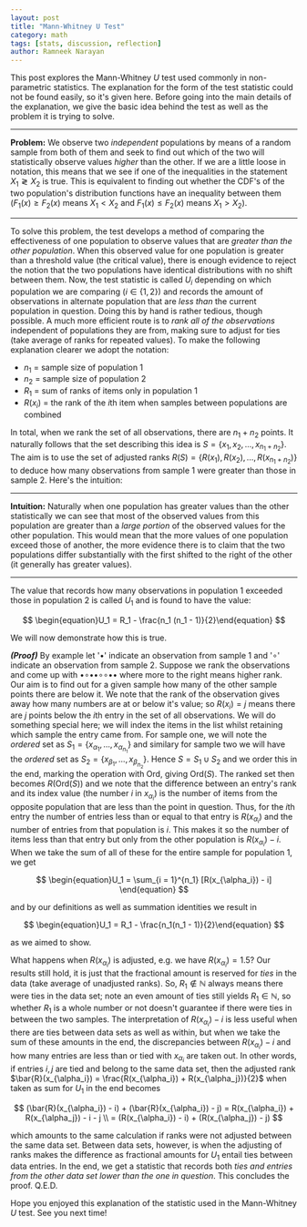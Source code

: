 ```yaml
---
layout: post
title: "Mann-Whitney U Test"
category: math
tags: [stats, discussion, reflection]
author: Ramneek Narayan
---
```


This post explores the Mann-Whitney *U* test used commonly in non-parametric statistics. The explanation for the form of the test statistic could not be found easily, so it's given here. Before going into the main details of the explanation, we give the basic idea behind the test as well as the problem it is trying to solve.

---
**Problem:** We observe two *independent* populations by means of a random sample from both of them and seek to find out which of the two will statistically observe values *higher* than the other. If we are a little loose in notation, this means that we see if one of the inequalities in the statement $X_1 \gtrless X_2$ is true. This is equivalent to finding out whether the CDF's of the two population's distribution functions have an inequality between them ($F_1(x) \geq F_2(x)$ means $X_1 < X_2$ and $F_1(x) \leq F_2(x)$ means $X_1 > X_2$).

---

To solve this problem, the test develops a method of comparing the effectiveness of one population to observe values that are *greater than the other population*. When this observed value for one population is greater than a threshold value (the critical value), there is enough evidence to reject the notion that the two populations have identical distributions with no shift between them. Now, the test statistic is called $U_i$ depending on which population we are comparing ($i \in \lbrace 1, 2 \rbrace$) and records the amount of observations in alternate population that are *less than* the current population in question. Doing this by hand is rather tedious, though possible. A much more efficient route is to *rank all of the observations* independent of populations they are from, making sure to adjust for ties (take average of ranks for repeated values). To make the following explanation clearer we adopt the notation:

* $n_1$ = sample size of population 1
* $n_2$ = sample size of population 2
* $R_1$ = sum of ranks of items only in population 1
* $R(x_i)$ = the rank of the $i$th item when samples between populations are combined

In total, when we rank the set of all observations, there are $n_1 + n_2$ points. It naturally follows that the set describing this idea is $S = \lbrace x_1, x_2, ..., x_{n_1 + n_2} \rbrace$. The aim is to use the set of adjusted ranks $R(S) = \lbrace R(x_1), R(x_2),...,R(x_{n_1 + n_2}) \rbrace$ to deduce how many observations from sample 1 were greater than those in sample 2. Here's the intuition:

---
**Intuition:** Naturally when one population has greater values than the other statistically we can see that most of the observed values from this population are greater than a *large portion* of the observed values for the other population. This would mean that the more values of one population exceed those of another, the more evidence there is to claim that the two populations differ substantially with the first shifted to the right of the other (it generally has greater values).

---

The value that records how many observations in population 1 exceeded those in population 2 is called $U_1$ and is found to have the value:

$$
\begin{equation}U_1 = R_1 - \frac{n_1 (n_1 - 1)}{2}\end{equation}
$$

We will now demonstrate how this is true.

***(Proof)*** By example let '$\bullet$' indicate an observation from sample 1 and '$\circ$' indicate an observation from sample 2. Suppose we rank the observations and come up with $\bullet{\circ{\bullet{\bullet {\circ{\circ{\bullet{\bullet}}}}}}}$ where more to the right means higher rank. Our aim is to find out for a given sample how many of the other sample points there are below it. We note that the rank of the observation gives away how many numbers are at or below it's value; so $R(x_i) = j$ means there are $j$ points below the $i$th entry in the set of all observations. We will do something special here; we will index the items in the list whilst retaining which sample the entry came from. For sample one, we will note the *ordered* set as $S_1 = \lbrace x_{\alpha_1},..., x_{\alpha_{n_1}} \rbrace$ and similary for sample two we will have the *ordered* set as $S_2 = \lbrace x_{\beta_1},..., x_{\beta_{n_2}} \rbrace$. Hence $S = S_1 \cup S_2$ and we order this in the end, marking the operation with $\text{Ord}$, giving $\text{Ord}(S)$. The ranked set then becomes $R(\text{Ord}(S))$ and we note that the difference between an entry's rank and its index value (the number $i$ in $x_{\alpha_i}$) is the number of items from the opposite population that are less than the point in question. Thus, for the $i$th entry the number of entries less than or equal to that entry is $R(x_{\alpha_i})$ and the number of entries from that population is $i$. This makes it so the number of items less than that entry but only from the other population is $R(x_{\alpha_i}) - i$. When we take the sum of all of these for the entire sample for population 1, we get

$$
\begin{equation}U_1 = \sum_{i = 1}^{n_1} [R(x_{\alpha_i}) - i] \end{equation}
$$

and by our definitions as well as summation identities we result in

$$
\begin{equation}U_1 = R_1 - \frac{n_1(n_1 - 1)}{2}\end{equation}
$$

as we aimed to show.

What happens when $R(x_{\alpha_i})$ is adjusted, e.g. we have $R(x_{\alpha_i}) = 1.5$? Our results still hold, it is just that the fractional amount is reserved for *ties* in the data (take average of unadjusted ranks). So, $R_1 \not \in \mathbb{N}$ always means there were ties in the data set; note an even amount of ties still yields $R_1 \in \mathbb{N}$, so whether $R_1$ is a whole number or not doesn't guarantee if there were ties in between the two samples. The interpretation of $R(x_{\alpha_i}) - i$ is less useful when there are ties between data sets as well as within, but when we take the sum of these amounts in the end, the discrepancies between $R(x_{\alpha_i}) - i$ and how many entries are less than or tied with $x_{\alpha_i}$ are taken out. In other words, if entries $i, j$ are tied and belong to the same data set, then the adjusted rank $\bar{R}(x_{\alpha_i}) = \frac{R(x_{\alpha_i}) + R(x_{\alpha_j})}{2}$ when taken as sum for $U_1$ in the end becomes

$$
(\bar{R}(x_{\alpha_i}) - i) + (\bar{R}(x_{\alpha_i}) - j) = R(x_{\alpha_i}) + R(x_{\alpha_j}) - i - j \\ =  (R(x_{\alpha_i}) - i) + (R(x_{\alpha_j}) - j)
$$

which amounts to the same calculation if ranks were not adjusted between the same data set. Between data sets, however, is when the adjusting of ranks makes the difference as fractional amounts for $U_1$ entail ties between data entries. In the end, we get a statistic that records both *ties and entries from the other data set lower than the one in question*. This concludes the proof. Q.E.D.

Hope you enjoyed this explanation of the statistic used in the Mann-Whitney *U* test. See you next time! <i class="fas fa-meteor"></i>
